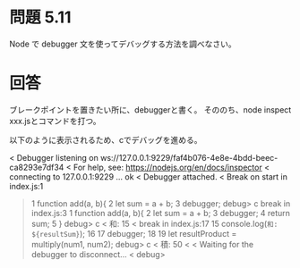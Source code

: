 # 問題 5.11

Node で debugger 文を使ってデバッグする方法を調べなさい。

# 回答

ブレークポイントを置きたい所に、debuggerと書く。
そののち、node inspect xxx.jsとコマンドを打つ。

以下のように表示されるため、cでデバッグを進める。

< Debugger listening on ws://127.0.0.1:9229/faf4b076-4e8e-4bdd-beec-ca8293e7df34
< For help, see: https://nodejs.org/en/docs/inspector
< 
connecting to 127.0.0.1:9229 ... ok
< Debugger attached.
< 
Break on start in index.js:1
> 1 function add(a, b){
  2   let sum = a + b;
  3   debugger; 
debug> c
break in index.js:3
  1 function add(a, b){
  2   let sum = a + b;
> 3   debugger; 
  4   return sum;
  5 }
debug> c
< 和: 15
< 
break in index.js:17
 15 console.log(`和: ${resultSum}`);
 16 
>17 debugger; 
 18 
 19 let resultProduct = multiply(num1, num2);
debug> c
< 積: 50
< 
< Waiting for the debugger to disconnect...
< 
debug> 